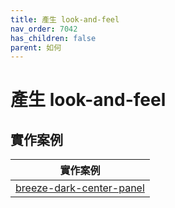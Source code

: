 ```yaml
---
title: 產生 look-and-feel
nav_order: 7042
has_children: false
parent: 如何
---
```



# 產生 look-and-feel


## 實作案例

| 實作案例 |
| --- |
| [breeze-dark-center-panel](https://github.com/samwhelp/note-about-kde/tree/gh-pages/_demo/howto/demo-look-and-feel/breeze-dark-center-panel) |
